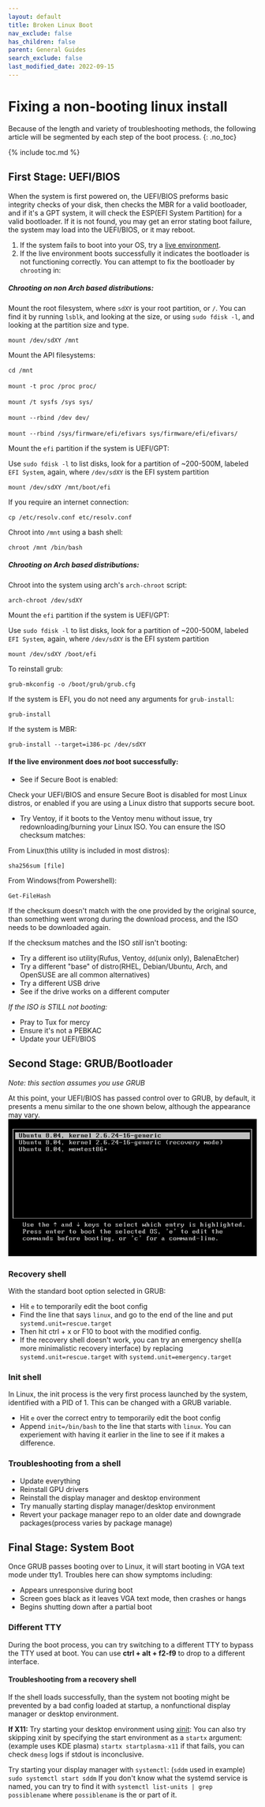 ```yaml
---
layout: default
title: Broken Linux Boot
nav_exclude: false
has_children: false
parent: General Guides
search_exclude: false
last_modified_date: 2022-09-15
---
```


# Fixing a non-booting linux install
Because of the length and variety of troubleshooting methods, the following article will be segmented by each step of the boot process.
{: .no_toc}

{% include toc.md %}

## First Stage:  UEFI/BIOS
When the system is first powered on, the UEFI/BIOS preforms basic integrity checks of your disk, then checks the MBR for a valid bootloader, and if it's a GPT system, it will check the ESP(EFI System Partition) for a valid bootloader. If it is not found, you may get an error stating boot failure, the system may load into the UEFI/BIOS, or it may reboot. 

1. If the system fails to boot into your OS, try a [live environment](/docs/live-sessions/linux-live-session.html).
2. If the live environment boots successfully it indicates the bootloader is not functioning correctly. You can attempt to fix the bootloader by `chroot`ing in:

##### Chrooting on non Arch based distributions:
Mount the root filesystem, where `sdXY` is your root partition, or `/`. You can find it by running `lsblk`, and looking at the size, or using `sudo fdisk -l`, and looking at the partition size and type.

```
mount /dev/sdXY /mnt
```

Mount the API filesystems:
```
cd /mnt

mount -t proc /proc proc/

mount /t sysfs /sys sys/

mount --rbind /dev dev/

mount --rbind /sys/firmware/efi/efivars sys/firmware/efi/efivars/
```

Mount the `efi` partition if the system is UEFI/GPT:

Use `sudo fdisk -l` to list disks, look for a partition of ~200-500M, labeled `EFI System`, again, where `/dev/sdXY` is the EFI system partition
```
mount /dev/sdXY /mnt/boot/efi
```

If you require an internet connection:
```
cp /etc/resolv.conf etc/resolv.conf
```

Chroot into `/mnt` using a bash shell:
```
chroot /mnt /bin/bash
```

##### Chrooting on Arch based distributions:

Chroot into the system using arch's `arch-chroot` script:
```
arch-chroot /dev/sdXY
```

Mount the `efi` partition if the system is UEFI/GPT:

Use `sudo fdisk -l` to list disks, look for a partition of ~200-500M, labeled `EFI System`, again, where `/dev/sdXY` is the EFI system partition
```
mount /dev/sdXY /boot/efi
```

To reinstall grub:
```
grub-mkconfig -o /boot/grub/grub.cfg
```

If the system is EFI, you do not need any arguments for `grub-install`:
```
grub-install
```

If the system is MBR:
```
grub-install --target=i386-pc /dev/sdXY
```

#### If the live environment does *not* boot successfully:
- See if Secure Boot is enabled:

Check your UEFI/BIOS and ensure Secure Boot is disabled for most Linux distros, or enabled if you are using a Linux distro that supports secure boot.

- Try Ventoy, if it boots to the Ventoy menu without issue, try redownloading/burning your Linux ISO. You can ensure the ISO checksum matches:

From Linux(this utility is included in most distros):
```
sha256sum [file]
```

From Windows(from Powershell):
```
Get-FileHash
```

If the checksum doesn't match with the one provided by the original source, than something went wrong during the download process, and the ISO needs to be downloaded again.

If the checksum matches and the ISO *still* isn't booting:
- Try a different iso utility(Rufus, Ventoy, `dd`(unix only), BalenaEtcher)
- Try a different "base" of distro(RHEL, Debian/Ubuntu, Arch, and OpenSUSE are all common alternatives)
- Try a different USB drive
- See if the drive works on a different computer

*If the ISO is STILL not booting:*
- Pray to Tux for mercy
- Ensure it's not a PEBKAC
- Update your UEFI/BIOS

## Second Stage: GRUB/Bootloader
*Note: this section assumes you use GRUB*

At this point, your UEFI/BIOS has passed control over to GRUB, by default, it presents a menu similar to the one shown below, although the appearance may vary.
![grub menu](/assets/fixing-linux-boot/GRUB_screenshot.png)

### Recovery shell
With the standard boot option selected in GRUB:
- Hit `e` to temporarily edit the boot config
- Find the line that says `linux`, and go to the end of the line and put `systemd.unit=rescue.target`
- Then hit ctrl + x or F10 to boot with the modified config.
- If the recovery shell doesn't work, you can try an emergency shell(a more minimalistic recovery interface) by replacing `systemd.unit=rescue.target` with `systemd.unit=emergency.target`

### Init shell
In Linux, the init process is the very first process launched by the system, identified with a PID of 1. This can be changed with a GRUB variable.
- Hit `e` over the correct entry to temporarily edit the boot config
- Append `init=/bin/bash` to the line that starts with `linux`. You can experiement with having it earlier in the line to see if it makes a difference.

### Troubleshooting from a shell
- Update everything
- Reinstall GPU drivers
- Reinstall the display manager and desktop environment
- Try manually starting display manager/desktop environment
- Revert your package manager repo to an older date and downgrade packages(process varies by package manage)

## Final Stage: System Boot
Once GRUB passes booting over to Linux, it will start booting in VGA text mode under tty1. Troubles here can show symptoms including:
- Appears unresponsive during boot 
- Screen goes black as it leaves VGA text mode, then crashes or hangs
- Begins shutting down after a partial boot

### Different TTY
During the boot process, you can try switching to a different TTY to bypass the TTY used at boot. You can use **ctrl + alt + f2-f9** to drop to a different interface.
#### Troubleshooting from a recovery shell
If the shell loads successfully, than the system not booting might be prevented by a bad config loaded at startup, a nonfunctional display manager or desktop environment. 

**If X11:**
Try starting your desktop environment using [xinit](https://wiki.archlinux.org/title/Xinit):
You can also try skipping xinit by specifying the start environment as a `startx` argument:
(example uses KDE plasma)
`startx startplasma-x11`
if that fails, you can check `dmesg` logs if stdout is inconclusive.

Try starting your display manager with `systemctl`:
(`sddm` used in example)
`sudo systemctl start sddm`
If you don't know what the systemd service is named, you can try to find it with `systemctl list-units | grep possiblename` where `possiblename` is the or part of it.
